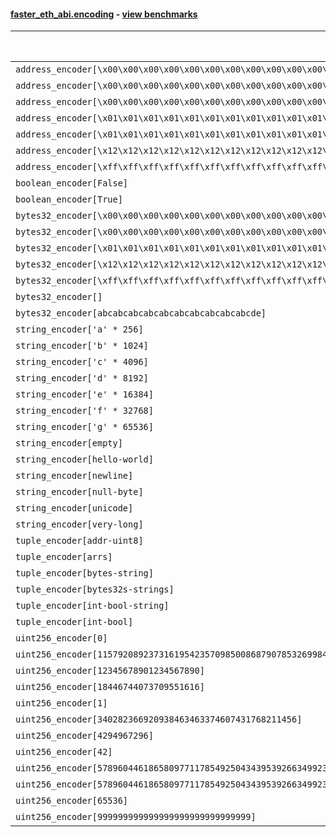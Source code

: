 #### [faster_eth_abi.encoding](https://github.com/BobTheBuidler/faster-eth-abi/blob/master/faster_eth_abi/encoding.py) - [view benchmarks](https://github.com/BobTheBuidler/faster-eth-abi/blob/master/benchmarks/test_encoding_benchmarks.py)

| Function | Reference Mean | Faster Mean | % Change | Speedup (%) | x Faster | Faster |
|----------|---------------|-------------|----------|-------------|----------|--------|
| `address_encoder[\x00\x00\x00\x00\x00\x00\x00\x00\x00\x00\x00\x00\x00\x00\x00\x00\x00\x00\x00\x00]` | 0.0012263153971296958 | 0.0006549163464769727 | 46.59% | 87.25% | 1.87x | ✅ |
| `address_encoder[\x00\x00\x00\x00\x00\x00\x00\x00\x00\x00\x00\x00\x00\x00\x00\x00\x00\x00\x00\x01]` | 0.0012401039653709845 | 0.0006579139383862837 | 46.95% | 88.49% | 1.88x | ✅ |
| `address_encoder[\x00\x00\x00\x00\x00\x00\x00\x00\x00\x00\x00\x00\x00\x00\x00\x00\x00\x00\x00\x02]` | 0.0011943378652113131 | 0.0006530739053818848 | 45.32% | 82.88% | 1.83x | ✅ |
| `address_encoder[\x01\x01\x01\x01\x01\x01\x01\x01\x01\x01\x01\x01\x01\x01\x01\x01\x01\x01\x01\x00]` | 0.0012061967499977034 | 0.0006661739095998098 | 44.77% | 81.06% | 1.81x | ✅ |
| `address_encoder[\x01\x01\x01\x01\x01\x01\x01\x01\x01\x01\x01\x01\x01\x01\x01\x01\x01\x01\x01\x01]` | 0.0012229927289110643 | 0.0006511970432589121 | 46.75% | 87.81% | 1.88x | ✅ |
| `address_encoder[\x12\x12\x12\x12\x12\x12\x12\x12\x12\x12\x12\x12\x12\x12\x12\x12\x12\x12\x12\x12]` | 0.0012153545166673516 | 0.0006509730412868938 | 46.44% | 86.70% | 1.87x | ✅ |
| `address_encoder[\xff\xff\xff\xff\xff\xff\xff\xff\xff\xff\xff\xff\xff\xff\xff\xff\xff\xff\xff\xff]` | 0.0012233422165957005 | 0.0006653296377605132 | 45.61% | 83.87% | 1.84x | ✅ |
| `boolean_encoder[False]` | 0.000698571201788104 | 0.0004930927487491287 | 29.41% | 41.67% | 1.42x | ✅ |
| `boolean_encoder[True]` | 0.0007026666343900115 | 0.00048560586652402117 | 30.89% | 44.70% | 1.45x | ✅ |
| `bytes32_encoder[\x00\x00\x00\x00\x00\x00\x00\x00\x00\x00\x00\x00\x00\x00\x00\x00\x00\x00\x00\x00\x00\x00\x00\x00\x00\x00\x00\x00\x00\x00\x00\x00]` | 0.0006877667382221714 | 0.0004876915667146113 | 29.09% | 41.02% | 1.41x | ✅ |
| `bytes32_encoder[\x00\x00\x00\x00\x00\x00\x00\x00\x00\x00\x00\x00\x00\x00\x00\x00]` | 0.0006956872814447734 | 0.0004918195447360057 | 29.30% | 41.45% | 1.41x | ✅ |
| `bytes32_encoder[\x01\x01\x01\x01\x01\x01\x01\x01\x01\x01\x01\x01\x01\x01\x01\x01\x01\x01\x01\x01\x01\x01\x01\x01\x01\x01\x01\x01\x01\x01\x01\x01]` | 0.0006930741465693235 | 0.0004876456096724665 | 29.64% | 42.13% | 1.42x | ✅ |
| `bytes32_encoder[\x12\x12\x12\x12\x12\x12\x12\x12\x12\x12\x12\x12\x12\x12\x12\x12\x12\x12\x12\x12\x12\x12\x12\x12\x12\x12\x12\x12\x12\x12\x12\x12]` | 0.0006915155380644952 | 0.0004900989509602668 | 29.13% | 41.10% | 1.41x | ✅ |
| `bytes32_encoder[\xff\xff\xff\xff\xff\xff\xff\xff\xff\xff\xff\xff\xff\xff\xff\xff\xff\xff\xff\xff\xff\xff\xff\xff\xff\xff\xff\xff\xff\xff\xff\xff]` | 0.0006931956334035377 | 0.0004884047713925034 | 29.54% | 41.93% | 1.42x | ✅ |
| `bytes32_encoder[]` | 0.0006968888016277112 | 0.0004881097438156537 | 29.96% | 42.77% | 1.43x | ✅ |
| `bytes32_encoder[abcabcabcabcabcabcabcabcabcabcde]` | 0.0006908850334801693 | 0.0004885344064079323 | 29.29% | 41.42% | 1.41x | ✅ |
| `string_encoder['a' * 256]` | 0.0011571658002502666 | 0.0006828669499261285 | 40.99% | 69.46% | 1.69x | ✅ |
| `string_encoder['b' * 1024]` | 0.0011832470087677993 | 0.0007098572624311113 | 40.01% | 66.69% | 1.67x | ✅ |
| `string_encoder['c' * 4096]` | 0.0012307326851106238 | 0.0007605554682070592 | 38.20% | 61.82% | 1.62x | ✅ |
| `string_encoder['d' * 8192]` | 0.0012593709079962232 | 0.0008037067942663866 | 36.18% | 56.70% | 1.57x | ✅ |
| `string_encoder['e' * 16384]` | 0.001351737467249597 | 0.0009036618419565344 | 33.15% | 49.58% | 1.50x | ✅ |
| `string_encoder['f' * 32768]` | 0.0015515648377933521 | 0.000999018604392614 | 35.61% | 55.31% | 1.55x | ✅ |
| `string_encoder['g' * 65536]` | 0.0018722272379883143 | 0.0014025859613772155 | 25.08% | 33.48% | 1.33x | ✅ |
| `string_encoder[empty]` | 0.0011510764327976862 | 0.0006764497590607264 | 41.23% | 70.16% | 1.70x | ✅ |
| `string_encoder[hello-world]` | 0.0011613334951209985 | 0.0006883493955532188 | 40.73% | 68.71% | 1.69x | ✅ |
| `string_encoder[newline]` | 0.0011450432390725522 | 0.0006871757760446176 | 39.99% | 66.63% | 1.67x | ✅ |
| `string_encoder[null-byte]` | 0.0011614198618192886 | 0.000687399114898892 | 40.81% | 68.96% | 1.69x | ✅ |
| `string_encoder[unicode]` | 0.0011741396478009275 | 0.0006950928318856577 | 40.80% | 68.92% | 1.69x | ✅ |
| `string_encoder[very-long]` | 0.002164733145086804 | 0.0016732930375460437 | 22.70% | 29.37% | 1.29x | ✅ |
| `tuple_encoder[addr-uint8]` | 0.0014964558098345003 | 0.0008686470283554419 | 41.95% | 72.27% | 1.72x | ✅ |
| `tuple_encoder[arrs]` | 0.0020774746674005295 | 0.0013373828075183378 | 35.62% | 55.34% | 1.55x | ✅ |
| `tuple_encoder[bytes-string]` | 0.0013684876389304628 | 0.0008345467627296701 | 39.02% | 63.98% | 1.64x | ✅ |
| `tuple_encoder[bytes32s-strings]` | 0.0028669209038946486 | 0.0017234496270831189 | 39.88% | 66.35% | 1.66x | ✅ |
| `tuple_encoder[int-bool-string]` | 0.001842335479294004 | 0.0012519357197823574 | 32.05% | 47.16% | 1.47x | ✅ |
| `tuple_encoder[int-bool]` | 0.0010270190819689357 | 0.0007293055091095943 | 28.99% | 40.82% | 1.41x | ✅ |
| `uint256_encoder[0]` | 0.0008431626366075203 | 0.0006051637149299937 | 28.23% | 39.33% | 1.39x | ✅ |
| `uint256_encoder[115792089237316195423570985008687907853269984665640564039457584007913129639935]` | 0.0008568762427505161 | 0.0006098301021327339 | 28.83% | 40.51% | 1.41x | ✅ |
| `uint256_encoder[12345678901234567890]` | 0.0008472729408100602 | 0.0006055595294879204 | 28.53% | 39.92% | 1.40x | ✅ |
| `uint256_encoder[18446744073709551616]` | 0.0008330689507269312 | 0.0006063624281073776 | 27.21% | 37.39% | 1.37x | ✅ |
| `uint256_encoder[1]` | 0.0008479308369930545 | 0.0006025463759883522 | 28.94% | 40.72% | 1.41x | ✅ |
| `uint256_encoder[340282366920938463463374607431768211456]` | 0.0008467429999984199 | 0.0006054282325868005 | 28.50% | 39.86% | 1.40x | ✅ |
| `uint256_encoder[4294967296]` | 0.0008367927562973635 | 0.0006076048728907499 | 27.39% | 37.72% | 1.38x | ✅ |
| `uint256_encoder[42]` | 0.0008391794654543942 | 0.0006052356127147399 | 27.88% | 38.65% | 1.39x | ✅ |
| `uint256_encoder[57896044618658097711785492504343953926634992332820282019728792003956564819967]` | 0.0008440545578475553 | 0.0006064929277432208 | 28.15% | 39.17% | 1.39x | ✅ |
| `uint256_encoder[57896044618658097711785492504343953926634992332820282019728792003956564819968]` | 0.0008456550796796485 | 0.0006094321689409236 | 27.93% | 38.76% | 1.39x | ✅ |
| `uint256_encoder[65536]` | 0.0008431566385650415 | 0.0006036275208194981 | 28.41% | 39.68% | 1.40x | ✅ |
| `uint256_encoder[999999999999999999999999999999]` | 0.0008434861557724468 | 0.0006008591189674624 | 28.76% | 40.38% | 1.40x | ✅ |

